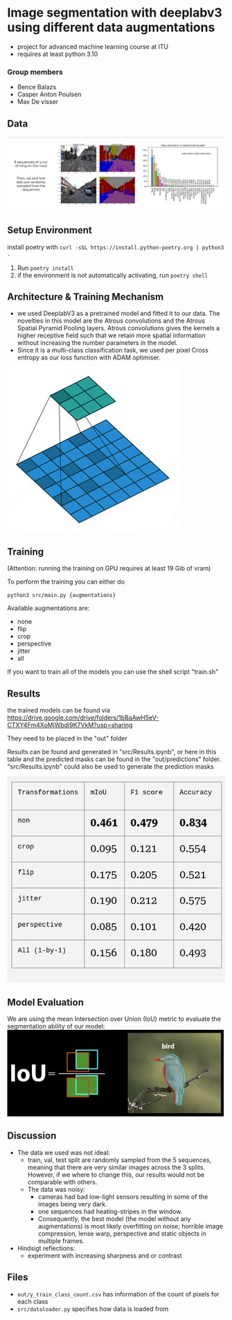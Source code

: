 # Image segmentation with deeplabv3 using different data augmentations
- project for advanced machine learning course at ITU
- requires at least python 3.10


### Group members
- Bence Balazs
- Casper Anton Poulsen
- Max De visser


## Data

![data descriptoion](images/datadescription.png)


## Setup Environment
install poetry with `curl -sSL https://install.python-poetry.org | python3 -`
1. Run `poetry install`
2. if the environment is not automatically activating, run `poetry shell`


## Architecture & Training Mechanism
- we used DeeplabV3 as a pretrained model and fitted it to our data. The novelties in this model are the Atrous convolutions and the Atrous Spatial Pyramid Pooling layers. Atrous convolutions gives the kernels a higher receptive field such that we retain more spatial information without increasing the number parameters in the model.
- Since it is a multi-class classification task, we used per pixel Cross entropy as our loss function with ADAM optimiser.

![Alt Text](images/dilation.gif)

## Training
(Attention: running the training on GPU requires at least 19 Gib of vram)

To perform the training you can either do 

```
python3 src/main.py {augmentations}
```

Available augmentations are:
- none
- flip
- crop
- perspective
- jitter
- all

If you want to train all of the models you can use the shell script "train.sh"

## Results
the trained models can be found via https://drive.google.com/drive/folders/1bBaAwH5eV-CTXY4Fm4XoMjWbdj9K7VkM?usp=sharing

They need to be placed in the "out" folder

Results can be found and generated in "src/Results.ipynb", or here in this table and the predicted masks can be found in the "out/predictions" folder. "src/Results.ipynb" could also be used to generate the prediction masks


![results](images/results.png)

## Model Evaluation

We are using the mean Intersection over Union (IoU) metric to evaluate the segmentation ability of our model:
<img src="images/iou.png" alt= "Intersection over Union" width="500" height="200">

## Discussion
- The data we used was not ideal:
  - train, val, test split are randomly sampled from the 5 sequences, meaning that there are very similar images across the 3 splits. However, if we where to change this, our results would not be comparable with others.
  - The data was noisy:
    - cameras had bad low-light sensors resulting in some of the images being very dark.
    - one sequences had heating-stripes in the window.
    - Consequently, the best model (the model without any augmentations) is most likely overfitting on noise; horrible image compression, lense warp, perspective and static objects in multiple frames.
- Hindsigt reflections:
  - experiment with increasing sharpness and or contrast




## Files
- `out/y_train_class_count.csv` has information of the count of pixels for each class
- `src/dataloader.py` specifies how data is loaded from 